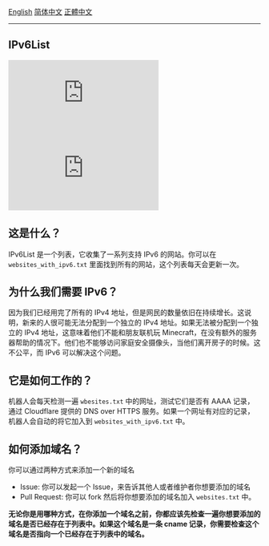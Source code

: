 [English](./README.md) [简体中文](./README-zh-CN.md) [正體中文](./README-zh-TW.md)

---
## IPv6List

![](https://img.shields.io/badge/dynamic/json?color=red&label=所有网站&query=%24.original&url=https%3A%2F%2Fraw.githubusercontent.com%2FFledgeXu%2FIPv6List%2Fmain%2Fstatus.json)
![](https://img.shields.io/badge/dynamic/json?color=success&label=支持%20IPv6%20的网站&query=%24.ipv6&url=https%3A%2F%2Fraw.githubusercontent.com%2FFledgeXu%2FIPv6List%2Fmain%2Fstatus.json)

## 这是什么？

IPv6List 是一个列表，它收集了一系列支持 IPv6 的网站。你可以在`websites_with_ipv6.txt` 里面找到所有的网站，这个列表每天会更新一次。

## 为什么我们需要 IPv6？

因为我们已经用完了所有的 IPv4 地址，但是网民的数量依旧在持续增长。这说明，新来的人很可能无法分配到一个独立的 IPv4 地址。如果无法被分配到一个独立的 IPv4 地址，这意味着他们不能和朋友联机玩 Minecraft，在没有额外的服务器帮助的情况下。他们也不能够访问家庭安全摄像头，当他们离开房子的时候。这不公平，而 IPv6 可以解决这个问题。

## 它是如何工作的？

机器人会每天检测一遍 `wbesites.txt` 中的网址，测试它们是否有 AAAA 记录，通过 Cloudflare 提供的 DNS over HTTPS 服务。如果一个网址有对应的记录，机器人会自动的将它加入到 `websites_with_ipv6.txt` 中。

## 如何添加域名？

你可以通过两种方式来添加一个新的域名
- Issue: 你可以发起一个 Issue，来告诉其他人或者维护者你想要添加的域名
- Pull Request: 你可以 fork 然后将你想要添加的域名加入 `websites.txt` 中。

**无论你是用哪种方式，在你添加一个域名之前，你都应该先检查一遍你想要添加的域名是否已经存在于列表中。如果这个域名是一条 cname 记录，你需要检查这个域名是否指向一个已经存在于列表中的域名。**